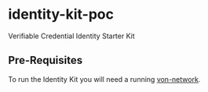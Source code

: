 # identity-kit-poc

Verifiable Credential Identity Starter Kit

## Pre-Requisites

To run the Identity Kit you will need a running [von-network](https://github.com/von-network).
